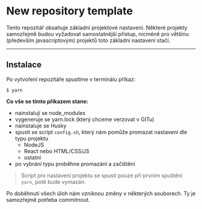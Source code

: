 New repository template
=======================
Tento repozitář obsahuje základní projektové nastavení. Některé projekty samozřejmě budou vyžadovat samostatnější přístup, nicméně pro většinu (především javascriptovým) projektů toto základní nastavení stačí.

---
## Instalace
Po vytvoření repozitáře spustíme v terminálu příkaz:
```plain
$ yarn
```

**Co vše se tímto příkazem stane:**
- nainstalují se node_modules
- vygeneruje se yarn.lock (který chceme verzovat v GITu)
- nainstaluje se Husky
- spustí se script `config.sh`, který nám pomůže promazat nastavení dle typu projektu
  - NodeJS
  - React nebo HTML/CSS/JS
  - ostatní
- po vybrání typu proběhne promazání a začištění

> Script pro nastavení projektu se spustí pouze při prvním spuštění `yarn`, poté bude vymazán.

Po doběhnutí všech úloh nám vzniknou změny v některých souborech. Ty je samozřejmě potřeba commitnout.
